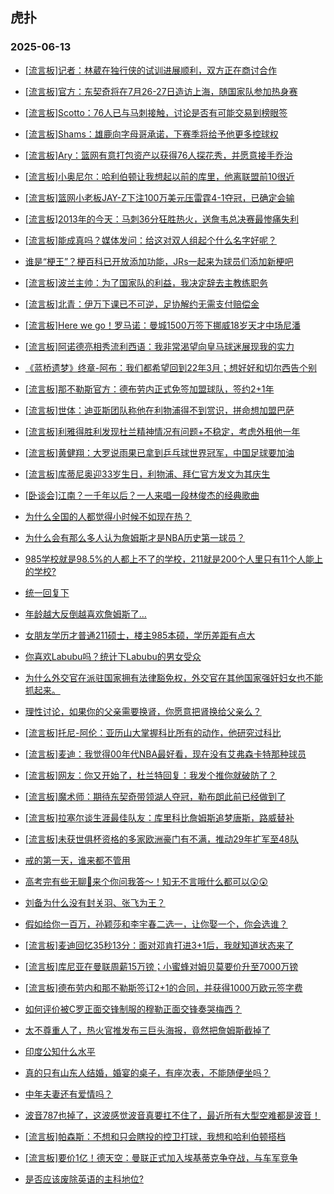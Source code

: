 ## 虎扑 
### 2025-06-13

+ [[流言板]记者：林葳在独行侠的试训进展顺利，双方正在商讨合作](https://bbs.hupu.com/633162309.html)

+ [[流言板]官方：东契奇将在7月26-27日造访上海，随国家队参加热身赛](https://bbs.hupu.com/633162502.html)

+ [[流言板]Scotto：76人已与马刺接触，讨论是否有可能交易到榜眼签](https://bbs.hupu.com/633165390.html)

+ [[流言板]Shams：雄鹿向字母哥承诺，下赛季将给予他更多控球权](https://bbs.hupu.com/633163746.html)

+ [[流言板]Ary：篮网有意打包资产以获得76人探花秀，并愿意接手乔治](https://bbs.hupu.com/633165459.html)

+ [[流言板]小奥尼尔：哈利伯顿让我想起以前的库里，他离联盟前10很近](https://bbs.hupu.com/633162288.html)

+ [[流言板]篮网小老板JAY-Z下注100万美元压雷霆4-1夺冠，已确定会输](https://bbs.hupu.com/633165194.html)

+ [[流言板]2013年的今天：马刺36分狂胜热火，送詹韦总决赛最惨痛失利](https://bbs.hupu.com/633164566.html)

+ [[流言板]能成真吗？媒体发问：给这对双人组起个什么名字好呢？](https://bbs.hupu.com/633163170.html)

+ [谁是“梗王”？梗百科已开放添加功能，JRs一起来为球员们添加新梗吧](https://bbs.hupu.com/633162307.html)

+ [[流言板]波兰主帅：为了国家队的利益，我决定辞去主教练职务](https://bbs.hupu.com/633159736.html)

+ [[流言板]北青：伊万下课已不可逆，足协解约无需支付赔偿金](https://bbs.hupu.com/633160446.html)

+ [[流言板]Here we go！罗马诺：曼城1500万签下挪威18岁天才中场尼潘](https://bbs.hupu.com/633163772.html)

+ [[流言板]阿诺德亮相秀流利西语：我非常渴望向皇马球迷展现我的实力](https://bbs.hupu.com/633162784.html)

+ [《蓝桥遗梦》终章-阿布：我们都希望回到22年3月；想好好和切尔西告个别](https://bbs.hupu.com/633163603.html)

+ [[流言板]那不勒斯官方：德布劳内正式免签加盟球队，签约2+1年](https://bbs.hupu.com/633165256.html)

+ [[流言板]世体：迪亚斯团队称他在利物浦得不到赏识，拼命想加盟巴萨](https://bbs.hupu.com/633158804.html)

+ [[流言板]利雅得胜利发现杜兰精神情况有问题+不稳定，考虑外租他一年](https://bbs.hupu.com/633157674.html)

+ [[流言板]黄健翔：大罗说雨果已拿到乒乓球世界冠军，中国足球要加油](https://bbs.hupu.com/633158767.html)

+ [[流言板]库蒂尼奥迎33岁生日，利物浦、拜仁官方发文为其庆生](https://bbs.hupu.com/633161255.html)

+ [[卧谈会]江南？一千年以后？一人来唱一段林俊杰的经典歌曲](https://bbs.hupu.com/633163467.html)

+ [为什么全国的人都觉得小时候不如现在热？](https://bbs.hupu.com/633162605.html)

+ [为什么会有那么多人认为詹姆斯才是NBA历史第一球员？](https://bbs.hupu.com/633162342.html)

+ [985学校就是98.5%的人都上不了的学校，211就是200个人里只有11个人能上的学校?](https://bbs.hupu.com/633163167.html)

+ [统一回复下](https://bbs.hupu.com/633163290.html)

+ [年龄越大反倒越喜欢詹姆斯了…](https://bbs.hupu.com/633162751.html)

+ [女朋友学历才普通211硕士，楼主985本硕，学历差距有点大](https://bbs.hupu.com/633162182.html)

+ [你喜欢Labubu吗？统计下Labubu的男女受众](https://bbs.hupu.com/633165158.html)

+ [为什么外交官在派驻国家拥有法律豁免权，外交官在其他国家强奸妇女也不能抓起来。](https://bbs.hupu.com/633163799.html)

+ [理性讨论，如果你的父亲需要换肾，你愿意把肾换给父亲么？](https://bbs.hupu.com/633162888.html)

+ [[流言板]托尼-阿伦：亚历山大掌握科比所有的动作，他研究过科比](https://bbs.hupu.com/633165673.html)

+ [[流言板]麦迪：我觉得00年代NBA最好看，现在没有艾弗森卡特那种球员](https://bbs.hupu.com/633165730.html)

+ [[流言板]网友：你又开始了，杜兰特回复：我发个推你就破防了？](https://bbs.hupu.com/633165516.html)

+ [[流言板]魔术师：期待东契奇带领湖人夺冠，勒布朗此前已经做到了](https://bbs.hupu.com/633165195.html)

+ [[流言板]拉塞尔谈生涯最佳队友：库里科比詹姆斯追梦唐斯，路威替补](https://bbs.hupu.com/633164299.html)

+ [[流言板]未获世俱杯资格的多家欧洲豪门有不满，推动29年扩军至48队](https://bbs.hupu.com/633160699.html)

+ [戒的第一天，谁来都不管用](https://bbs.hupu.com/633163560.html)

+ [高考完有些无聊🥱来个你问我答～！知无不言哦什么都可以😲😲](https://bbs.hupu.com/633165660.html)

+ [刘备为什么没有封关羽、张飞为王？](https://bbs.hupu.com/633163149.html)

+ [假如给你一百万，孙颖莎和李宇春二选一，让你娶一个，你会选谁？](https://bbs.hupu.com/633164305.html)

+ [[流言板]麦迪回忆35秒13分：面对邓肯打进3+1后，我就知道状态来了](https://bbs.hupu.com/633165965.html)

+ [[流言板]库尼亚在曼联周薪15万镑；小蜜蜂对姆贝莫要价升至7000万镑](https://bbs.hupu.com/633164629.html)

+ [[流言板]德布劳内和那不勒斯签订2+1的合同，并获得1000万欧元签字费](https://bbs.hupu.com/633159810.html)

+ [如何评价被C罗正面交锋制服的穆勒正面交锋奏哭梅西？](https://bbs.hupu.com/633166526.html)

+ [太不尊重人了，热火官推发布三巨头海报，竟然把詹姆斯截掉了](https://bbs.hupu.com/633164659.html)

+ [印度公知什么水平](https://bbs.hupu.com/633165997.html)

+ [真的只有山东人结婚，婚宴的桌子，有座次表，不能随便坐吗？](https://bbs.hupu.com/633164449.html)

+ [中年夫妻还有爱情吗？](https://bbs.hupu.com/633165584.html)

+ [波音787也掉了，这波感觉波音真要扛不住了，最近所有大型空难都是波音！](https://bbs.hupu.com/633164881.html)

+ [[流言板]帕森斯：不想和只会瞎投的控卫打球，我想和哈利伯顿搭档](https://bbs.hupu.com/633165410.html)

+ [[流言板]要价1亿！德天空：曼联正式加入埃基蒂克争夺战，与车军竞争](https://bbs.hupu.com/633166082.html)

+ [是否应该废除英语的主科地位?](https://bbs.hupu.com/633164281.html)

